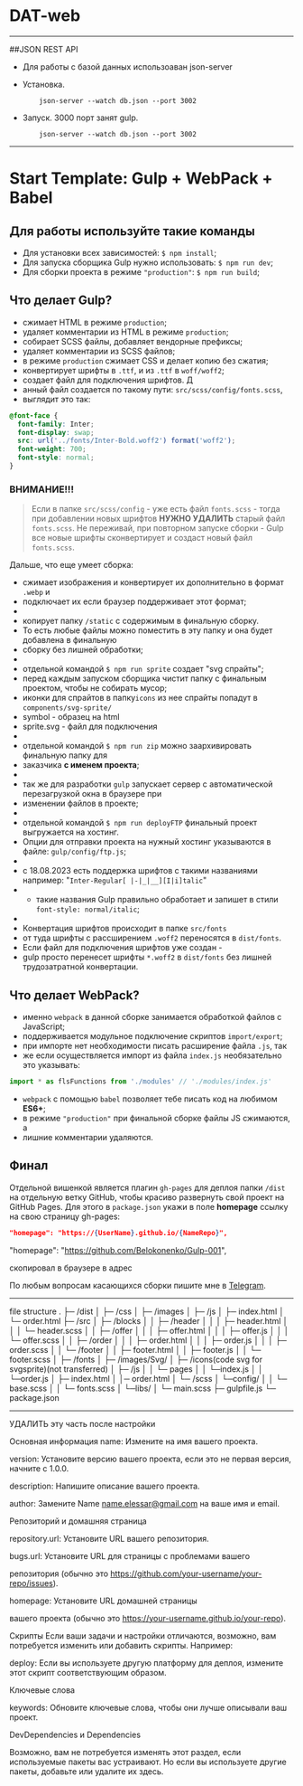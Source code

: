 # DAT-web

-------------------------------------------------------------
##JSON REST API

- Для работы с базой данных использоаван json-server

- Установка.
    ```bach
        json-server --watch db.json --port 3002
    ```
- Запуск. 3000 порт занят gulp.

    ```bach
        json-server --watch db.json --port 3002
    ```
-------------------------------------------------------------

# Start Template: Gulp + WebPack + Babel

## Для работы используйте такие команды

- Для установки всех зависимостей: `$ npm install`;
- Для запуска сборщика Gulp нужно использовать: `$ npm run dev`;
- Для сборки проекта в режиме `"production"`: `$ npm run build`;

## Что делает Gulp?

- сжимает HTML в режиме `production`;
- удаляет комментарии из HTML в режиме `production`;
- собирает SCSS файлы, добавляет вендорные префиксы;
- удаляет комментарии из SCSS файлов;
- в режиме `production` сжимает CSS и делает копию без сжатия;
- конвертирует шрифты в `.ttf`, и из `.ttf` в `woff/woff2`;
- создает файл для подключения шрифтов. Д
- анный файл создается по такому пути: `src/scss/config/fonts.scss`, 
- выглядит это так:

```scss
@font-face {
  font-family: Inter;
  font-display: swap;
  src: url('../fonts/Inter-Bold.woff2') format('woff2');
  font-weight: 700;
  font-style: normal;
}
```

### ВНИМАНИЕ!!!

> Если в папке `src/scss/config` - уже есть файл `fonts.scss` - тогда при добавлении новых шрифтов **НУЖНО УДАЛИТЬ** старый файл `fonts.scss`. Не переживай, при повторном запуске сборки - Gulp все новые шрифты сконвертирует и создаст новый файл `fonts.scss`.

Дальше, что еще умеет сборка:

- сжимает изображения и конвертирует их дополнительно в формат `.webp` и 
- подключает их если браузер поддерживает этот формат;
- 
- копирует папку `/static` с содержимым в финальную сборку. 
- То есть любые файлы можно поместить в эту папку и она будет добавлена в финальную 
- сборку без лишней обработки;
- 
- отдельной командой `$ npm run sprite` cоздает "svg cпрайты";
- перед каждым запуском сборщика чистит папку с финальным проектом, чтобы не собирать мусор;
- иконки для спрайтов в папку`icons` из нее спрайты попадут в `components/svg-sprite/`
- symbol - образец на html
- sprite.svg - файл для подключения
- 
- отдельной командой `$ npm run zip` можно заархивировать финальную папку для 
- заказчика **с именем проекта**;
- 
- так же для разработки `gulp` запускает сервер с автоматической перезагрузкой окна в браузере при
- изменении файлов в проекте;
- 
- отдельной командой `$ npm run deployFTP` финальный проект выгружается на хостинг. 
- Опции для отправки проекта на нужный хостинг указываются в файле: `gulp/config/ftp.js`;
- 
- с 18.08.2023 есть поддержка шрифтов с такими названиями например: "`Inter-Regular[ |-|_|__][I|i]talic`" 
- - такие названия Gulp правильно обработает и запишет в стили `font-style: normal/italic`;
- 
- Конвертация шрифтов происходит в папке `src/fonts` 
- от туда шрифты с рассширением `.woff2` переносятся в `dist/fonts`. 
- Если файл для подключения шрифтов уже создан - 
- gulp просто перенесет шрифты `*.woff2` в `dist/fonts` без лишней трудозатратной конвертации.

## Что делает WebPack?

- именно `webpack` в данной сборке занимается обработкой файлов c JavaScript;
- поддерживается модульное подключение скриптов `import/export`;
- при импорте нет необходимости писать расширение файла `.js`, так 
- же если осуществляется импорт из файла `index.js` необязательно это указывать:

```javascript
import * as flsFunctions from './modules' // './modules/index.js'
```

- `webpack` c помощью `babel` позволяет тебе писать код на любимом **ES6+**;
- в режиме `"production"` при финальной сборке файлы JS сжимаются, а 
- лишние комментарии удаляются.

## Финал

Отдельной вишенкой является плагин `gh-pages` для деплоя папки `/dist` 
на отдельную ветку GitHub, чтобы красиво развернуть свой проект на GitHub Pages. 
Для этого в `package.json` укажи в поле **homepage** ссылку на свою страницу gh-pages:

```json
"homepage": "https://{UserName}.github.io/{NameRepo}",
```
"homepage": "https://github.com/Belokonenko/Gulp-001",

скопировал в браузере в адрес

По любым вопросам касающихся сборки пишите мне в [Telegram](https://t.me/StarkElessar).

---------------------------------------
file structure
.
├─ /dist
│   ├─ /css
│   ├─ /images
│   ├─ /js
│   ├─ index.html
│   └─ order.html
├─ /src
│   ├─ /blocks
│   │   ├─ /header
│   │   │   ├─ header.html
│   │   │   └─ header.scss
│   │   ├─ /offer
│   │   │   ├─ offer.html
│   │   │   ├─ offer.js
│   │   │   └─ offer.scss
│   │   ├─ /order
│   │   │   ├─ order.html
│   │   │   ├─ order.js
│   │   │   ├─ order.scss
│   │   └─ /footer
│   │       ├─ footer.html
│   │       ├─ footer.js
│   │       └─ footer.scss
│   ├─ /fonts
│   ├─ /images/Svg/
│   ├─ /icons(code svg for svgsprite)(not transferred)
│   ├─ /js
│   │   └─ pages
│   │       └─index.js
│   │       └─order.js
│   ├─ index.html
│   │─ order.html
│   └─ /scss
│       └─config/
│       │   └─ base.scss
│       │   └─ fonts.scss
│       └─libs/ 
│       └─ main.scss
├─ gulpfile.js
└─ package.json

---------------------------------------
УДАЛИТЬ эту часть после настройки

Основная информация
name: Измените на имя вашего проекта.

version: Установите версию вашего проекта, если это не первая версия, начните с 1.0.0.

description: Напишите описание вашего проекта.

author: Замените Name <name.elessar@gmail.com> на ваше имя и email.

Репозиторий и домашняя страница

repository.url: Установите URL вашего репозитория.

bugs.url: Установите URL для страницы с проблемами вашего 

репозитория (обычно это https://github.com/your-username/your-repo/issues).

homepage: Установите URL домашней страницы 

вашего проекта (обычно это https://your-username.github.io/your-repo).

Скрипты
Если ваши задачи и настройки отличаются, возможно, вам потребуется изменить или добавить скрипты. Например:

deploy: Если вы используете другую платформу для деплоя, 
измените этот скрипт соответствующим образом.

Ключевые слова

keywords: Обновите ключевые слова, чтобы они лучше описывали ваш проект.

DevDependencies и Dependencies

Возможно, вам не потребуется изменять этот раздел, если используемые пакеты вас устраивают. Но если вы используете другие пакеты, добавьте или удалите их здесь.

